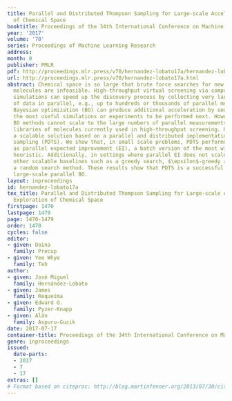 ```yaml
---
title: Parallel and Distributed Thompson Sampling for Large-scale Accelerated Exploration
  of Chemical Space
booktitle: Proceedings of the 34th International Conference on Machine Learning
year: '2017'
volume: '70'
series: Proceedings of Machine Learning Research
address: 
month: 0
publisher: PMLR
pdf: http://proceedings.mlr.press/v70/hernandez-lobato17a/hernandez-lobato17a.pdf
url: http://proceedings.mlr.press/v70/hernandez-lobato17a.html
abstract: Chemical space is so large that brute force searches for new interesting
  molecules are infeasible. High-throughput virtual screening via computer cluster
  simulations can speed up the discovery process by collecting very large amounts
  of data in parallel, e.g., up to hundreds or thousands of parallel measurements.
  Bayesian optimization (BO) can produce additional acceleration by sequentially identifying
  the most useful simulations or experiments to be performed next. However, current
  BO methods cannot scale to the large numbers of parallel measurements and the massive
  libraries of molecules currently used in high-throughput screening. Here, we propose
  a scalable solution based on a parallel and distributed implementation of Thompson
  sampling (PDTS). We show that, in small scale problems, PDTS performs similarly
  as parallel expected improvement (EI), a batch version of the most widely used BO
  heuristic. Additionally, in settings where parallel EI does not scale, PDTS outperforms
  other scalable baselines such as a greedy search, $\epsilon$-greedy approaches and
  a random search method. These results show that PDTS is a successful solution for
  large-scale parallel BO.
layout: inproceedings
id: hernandez-lobato17a
tex_title: Parallel and Distributed Thompson Sampling for Large-scale Accelerated
  Exploration of Chemical Space
firstpage: 1470
lastpage: 1479
page: 1470-1479
order: 1470
cycles: false
editor:
- given: Doina
  family: Precup
- given: Yee Whye
  family: Teh
author:
- given: José Miguel
  family: Hernández-Lobato
- given: James
  family: Requeima
- given: Edward O.
  family: Pyzer-Knapp
- given: Alán
  family: Aspuru-Guzik
date: 2017-07-17
container-title: Proceedings of the 34th International Conference on Machine Learning
genre: inproceedings
issued:
  date-parts:
  - 2017
  - 7
  - 17
extras: []
# Format based on citeproc: http://blog.martinfenner.org/2013/07/30/citeproc-yaml-for-bibliographies/
---
```

